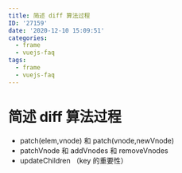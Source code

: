```yaml
---
title: 简述 diff 算法过程
ID: '27159'
date: '2020-12-10 15:09:51'
categories:
  - frame
  - vuejs-faq
tags:
  - frame
  - vuejs-faq
---
```


# 简述 diff 算法过程

- patch(elem,vnode) 和 patch(vnode,newVnode)
- patchVnode 和 addVnodes 和 removeVnodes
- updateChildren （key 的重要性）
 
 
 
 
 
 
 
 
 
 
 
 
 
 
 
 
 
 
 
 
 
 
 
 
